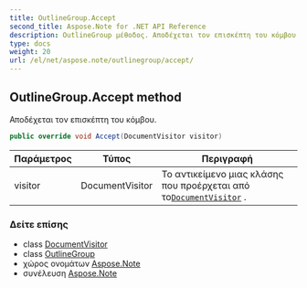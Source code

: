 ```yaml
---
title: OutlineGroup.Accept
second_title: Aspose.Note for .NET API Reference
description: OutlineGroup μέθοδος. Αποδέχεται τον επισκέπτη του κόμβου.
type: docs
weight: 20
url: /el/net/aspose.note/outlinegroup/accept/
---
```

## OutlineGroup.Accept method

Αποδέχεται τον επισκέπτη του κόμβου.

```csharp
public override void Accept(DocumentVisitor visitor)
```

| Παράμετρος | Τύπος | Περιγραφή |
| --- | --- | --- |
| visitor | DocumentVisitor | Το αντικείμενο μιας κλάσης που προέρχεται από το[`DocumentVisitor`](../../documentvisitor/) . |

### Δείτε επίσης

* class [DocumentVisitor](../../documentvisitor/)
* class [OutlineGroup](../)
* χώρος ονομάτων [Aspose.Note](../../outlinegroup/)
* συνέλευση [Aspose.Note](../../../)


